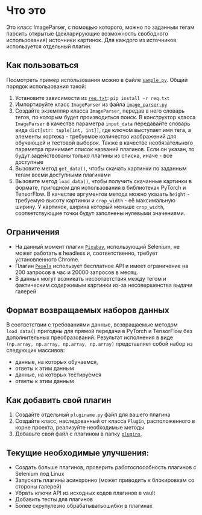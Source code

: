 # Что это

Это класс ImageParser, с помощью которого, можно по заданным тегам 
парсить открытые (декларирующие возможность свободного использования) 
источники картинок. 
Для каждого из источников используется отдельный плагин. 

## Как пользоваться

Посмотреть пример использования можно в файле [`sample.py`](sample.py).
Общий порядок использования такой:

1. Установите зависимости из [`req.txt`](req.txt): `pip install -r req.txt`
2. Импортируйте класс `ImageParser` из файла [`image_parser.py`](image_parser.py)
3. Создайте экземпляр класса `ImageParser`, передав в него словарь тегов, 
по которым будет производиться поиск.
В конструктор класса `ImageParser` в качестве параметра 
`input_data` передавайте словарь вида  `dict[str: tuple[int, int]]`,
где ключом выступает имя тега, а элементы кортежа - требуемое 
количество изображений для обучающей и тестовой выборок. Также в качестве необязательного
параметра принимает список названий плагинов. Если он указан, то будут задействованы 
только плагины из списка, иначе - все доступные
4. Вызовите метод `get_data()`, чтобы скачать картинки по заданным тегам
всеми доступными плагинами
5. Вызовите метод `load_data()`, чтобы получить скачанные картинки в формате,
пригодном для использования в библиотеках PyTorch и TensorFlow.
В качестве аргументов метода можно указать `height` - 
требуемую высоту картинки и `crop_width` - её максимальную ширину.
У картинок, ширина который меньше `crop_width`, соответствующие точки
будут заполнены нулевыми значениями.

## Ограничения

- На данный момент плагин [`Pixabay`](plugins/pixabay.py), использующий Selenium, не может работать в headless
и, соответственно, требует установленного Chrome.
- Плагин [`Pexels`](plugins/pexels.py) использует бесплатное API и имеет ограничение на 200 запросов в час и 20000
запросов в месяц. 
- В данных могут возникать несоответствия между тегом и фактическим содержимым картинки
из-за несовершенства выдачи галерей

## Формат возвращаемых наборов данных

В соответствии с требованиями данные, возвращаемые методом `load_data()`
пригодны для прямой передачи в PyTorch и TensorFlow без дополнительных 
преобразований.
Результат исполнения в виде `(np.array, np.array, np.array, np.array)` 
представляет собой набор из следующих массивов:

- данные, на которых обучаемся, 
- ответы к этим данным
- данные, на которых тестируемся
- ответы к этим данным

## Как добавить свой плагин

1. Создайте отдельный `pluginame.py` файл для вашего плагина 
2. Создайте класс, наследованный от класса `Plugin`, расположенного в корне проекта, реализуйте необходимые методы
3. Добавьте свой файл с плагином в папку [`plugins`](plugins). 

## Текущие необходимые улучшения:

- Создать больше плагинов, проверить работоспособность плагинов с Selenium под Linux 
- Запускать плагины асинхронно (может приводить к блокировкам со стороны галерей)
- Убрать ключи API из исходных кодов плагинов в vault
- Добавить тесты для плагинов
- Более скрупулезно  обрабатыватьошибки в плагинах
